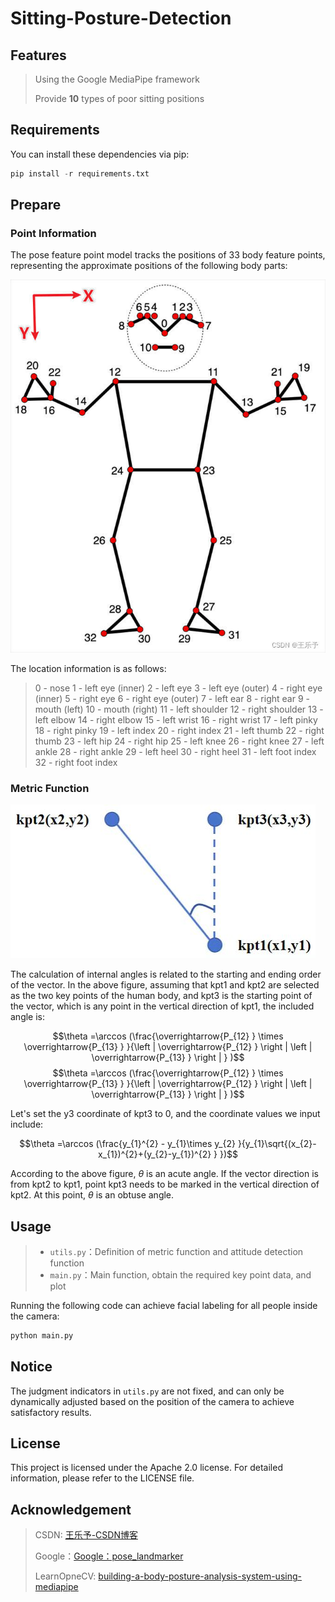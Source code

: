 # Sitting-Posture-Detection

## Features

> Using the Google MediaPipe framework
>
> Provide **10** types of poor sitting positions

## Requirements

You can install these dependencies via pip:

```python
pip install -r requirements.txt
```

## Prepare

### Point Information

The pose feature point model tracks the positions of 33 body feature points, representing the approximate positions of the following body parts:



![Pose-Landmark](./Pose-Landmark.png)



The location information is as follows:



> 0 - nose
> 1 - left eye (inner)
> 2 - left eye
> 3 - left eye (outer)
> 4 - right eye (inner)
> 5 - right eye
> 6 - right eye (outer)
> 7 - left ear
> 8 - right ear
> 9 - mouth (left)
> 10 - mouth (right)
> 11 - left shoulder
> 12 - right shoulder
> 13 - left elbow
> 14 - right elbow
> 15 - left wrist
> 16 - right wrist
> 17 - left pinky
> 18 - right pinky
> 19 - left index
> 20 - right index
> 21 - left thumb
> 22 - right thumb
> 23 - left hip
> 24 - right hip
> 25 - left knee
> 26 - right knee
> 27 - left ankle
> 28 - right ankle
> 29 - left heel
> 30 - right heel
> 31 - left foot index
> 32 - right foot index

### Metric Function

![Vector_Angle](./Vector_Angle.jpg)





The calculation of internal angles is related to the starting and ending order of the vector. In the above figure, assuming that kpt1 and kpt2 are selected as the two key points of the human body, and kpt3 is the starting point of the vector, which is any point in the vertical direction of kpt1, the included angle is:



$$\theta =\arccos (\frac{\overrightarrow{P_{12} } \times \overrightarrow{P_{13} } }{\left | \overrightarrow{P_{12} } \right | \left | \overrightarrow{P_{13} } \right | } )$$
$$\theta =\arccos (\frac{\overrightarrow{P_{12} } \times \overrightarrow{P_{13} } }{\left | \overrightarrow{P_{12} } \right | \left | \overrightarrow{P_{13} } \right | } )$$


Let's set the y3 coordinate of kpt3 to 0, and the coordinate values we input include:


$$\theta =\arccos (\frac{y_{1}^{2} - y_{1}\times y_{2}  }{y_{1}\sqrt{(x_{2}-x_{1})^{2}+(y_{2}-y_{1})^{2} } })$$


According to the above figure, $\theta$ is an acute angle. If the vector direction is from kpt2 to kpt1, point kpt3 needs to be marked in the vertical direction of kpt2. At this point, $\theta$ is an obtuse angle.

## Usage



>  - `utils.py`：Definition of metric function and attitude detection function   
>  - `main.py`：Main function, obtain the required key point data, and plot



Running the following code can achieve facial labeling for all people inside the camera:

```python
python main.py
```

## Notice

The judgment indicators in `utils.py` are not fixed, and can only be dynamically adjusted based on the position of the camera to achieve satisfactory results.

## License

This project is licensed under the Apache 2.0 license. For detailed information, please refer to the LICENSE file.

## Acknowledgement

> CSDN: [王乐予-CSDN博客](https://blog.csdn.net/qq_42856191?type=blog)
>
> Google：[Google：pose_landmarker](https://ai.google.dev/edge/mediapipe/solutions/vision/pose_landmarker?hl=zh-cn)
>
> LearnOpneCV: [building-a-body-posture-analysis-system-using-mediapipe](https://learnopencv.com/building-a-body-posture-analysis-system-using-mediapipe/)
